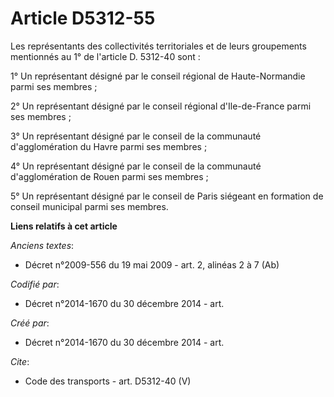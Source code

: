# Article D5312-55

Les représentants des collectivités territoriales et de leurs groupements mentionnés au 1° de l'article D. 5312-40 sont : 

1° Un représentant désigné par le conseil régional de Haute-Normandie parmi ses membres ; 

2° Un représentant désigné par le conseil régional d'Ile-de-France parmi ses membres ; 

3° Un représentant désigné par le conseil de la communauté d'agglomération du Havre parmi ses membres ; 

4° Un représentant désigné par le conseil de la communauté d'agglomération de Rouen parmi ses membres ; 

5° Un représentant désigné par le conseil de Paris siégeant en formation de conseil municipal parmi ses membres.

**Liens relatifs à cet article**

_Anciens textes_:

  - Décret n°2009-556 du 19 mai 2009 - art. 2, alinéas 2 à 7 (Ab)

_Codifié par_:

  - Décret n°2014-1670 du 30 décembre 2014 - art.

_Créé par_:

  - Décret n°2014-1670 du 30 décembre 2014 - art.

_Cite_:

  - Code des transports - art. D5312-40 (V)
